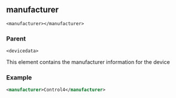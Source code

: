 ## manufacturer

`<manufacturer></manufacturer>`


### Parent

`<devicedata>`


This element contains the manufacturer information for the device


### Example

```xml
<manufacturer>Control4</manufacturer>

```
